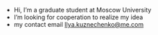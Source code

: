 - Hi, I’m a graduate student at Moscow University
- I’m looking for cooperation to realize my idea
- my contact email Ilya.kuznechenko@me.com
<!---
ilyakuznechenko/ilyakuznechenko is a ✨ special ✨ repository because its `README.md` (this file) appears on your GitHub profile.
You can click the Preview link to take a look at your changes.
--->
